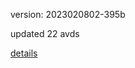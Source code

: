 version: 2023020802-395b

updated 22 avds

[details](https://github.com/0x74f917491bfa7ebfa379/ali_avd_db/blob/master/change_log/2023/02/08/02/395b.txt)
